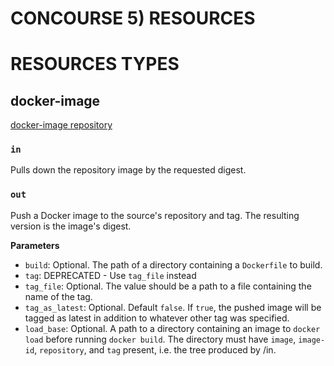 # CONCOURSE 5) RESOURCES


# RESOURCES TYPES

## docker-image

[docker-image repository](https://github.com/concourse/docker-image-resource)



### `in`

Pulls down the repository image by the requested digest.



### `out`

Push a Docker image to the source's repository and tag. The resulting version is the image's digest.

**Parameters**

  - `build`: Optional. The path of a directory containing a `Dockerfile` to build.
  - `tag`: DEPRECATED - Use `tag_file` instead
  - `tag_file`: Optional. The value should be a path to a file containing the name of the tag.
  - `tag_as_latest`: Optional. Default `false`. If `true`, the pushed image will be tagged as latest in addition to whatever other tag was specified.
  - `load_base`: Optional. A path to a directory containing an image to `docker load` before running `docker build`. The directory must have `image`, `image-id`, `repository`, and `tag` present, i.e. the tree produced by /in.




















